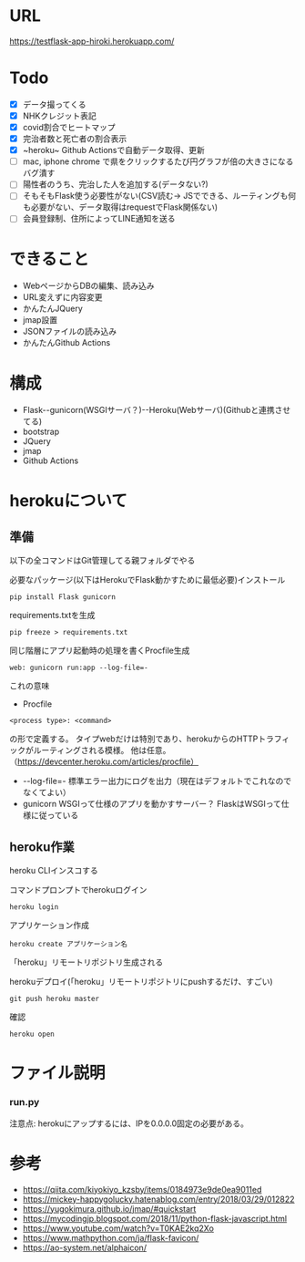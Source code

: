 # URL
https://testflask-app-hiroki.herokuapp.com/

# Todo
- [x] データ撮ってくる
- [x] NHKクレジット表記
- [x] covid割合でヒートマップ
- [x] 完治者数と死亡者の割合表示
- [x] ~heroku~ Github Actionsで自動データ取得、更新
- [ ] mac, iphone chrome で県をクリックするたび円グラフが倍の大きさになるバグ潰す
- [ ] 陽性者のうち、完治した人を追加する(データない?)
- [ ] そもそもFlask使う必要性がない(CSV読む-> JSでできる、ルーティングも何も必要がない、データ取得はrequestでFlask関係ない)
- [ ] 会員登録制、住所によってLINE通知を送る

# できること
+ WebページからDBの編集、読み込み
+ URL変えずに内容変更
+ かんたんJQuery
+ jmap設置
+ JSONファイルの読み込み
+ かんたんGithub Actions

# 構成
+ Flask--gunicorn(WSGIサーバ？)--Heroku(Webサーバ)(Githubと連携させてる)
+ bootstrap
+ JQuery
+ jmap
+ Github Actions

# herokuについて
## 準備
以下の全コマンドはGit管理してる親フォルダでやる

必要なパッケージ(以下はHerokuでFlask動かすために最低必要)インストール
```
pip install Flask gunicorn
```

requirements.txtを生成
```
pip freeze > requirements.txt
```
同じ階層にアプリ起動時の処理を書くProcfile生成
```
web: gunicorn run:app --log-file=-
```
これの意味
+ Procfile
```
<process type>: <command>
```
の形で定義する。
タイプwebだけは特別であり、herokuからのHTTPトラフィックがルーティングされる模様。 他は任意。（https://devcenter.heroku.com/articles/procfile）
+ --log-file=-
標準エラー出力にログを出力（現在はデフォルトでこれなのでなくてよい）
+ gunicorn
WSGIって仕様のアプリを動かすサーバー？
FlaskはWSGIって仕様に従っている

## heroku作業
heroku CLIインスコする

コマンドプロンプトでherokuログイン
```
heroku login
```

アプリケーション作成
```
heroku create アプリケーション名
```
「heroku」リモートリポジトリ生成される

herokuデプロイ(「heroku」リモートリポジトリにpushするだけ、すごい)
```
git push heroku master
```

確認
```
heroku open
```

# ファイル説明
### run.py
注意点:
herokuにアップするには、IPを0.0.0.0固定の必要がある。


# 参考
+ https://qiita.com/kiyokiyo_kzsby/items/0184973e9de0ea9011ed
+ https://mickey-happygolucky.hatenablog.com/entry/2018/03/29/012822
+ https://yugokimura.github.io/jmap/#quickstart
+ https://mycodingjp.blogspot.com/2018/11/python-flask-javascript.html
+ https://www.youtube.com/watch?v=T0KAE2kq2Xo
+ https://www.mathpython.com/ja/flask-favicon/
+ https://ao-system.net/alphaicon/
